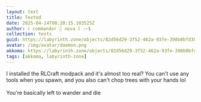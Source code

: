 ```yaml
---
layout: text
title: Texted
date: 2025-04-14T08:20:15.103525Z
author: ⸸ commander ░ nova ⸸ :~$
collection: texts
guid: https://labyrinth.zone/objects/82d56d29-3f52-462a-93fe-398b0bfd3859
avatar: /img/avatar/daemon.png
akkoma: https://labyrinth.zone/objects/82d56d29-3f52-462a-93fe-398b0bfd3859
tags: [akkoma, labyrinth-zone]
---
```


<p>I installed the RLCraft modpack and it's almost too real? You can't use any tools when you spawn, and you also can't chop trees with your hands lol<br><br>You're basically left to wander and die</p>